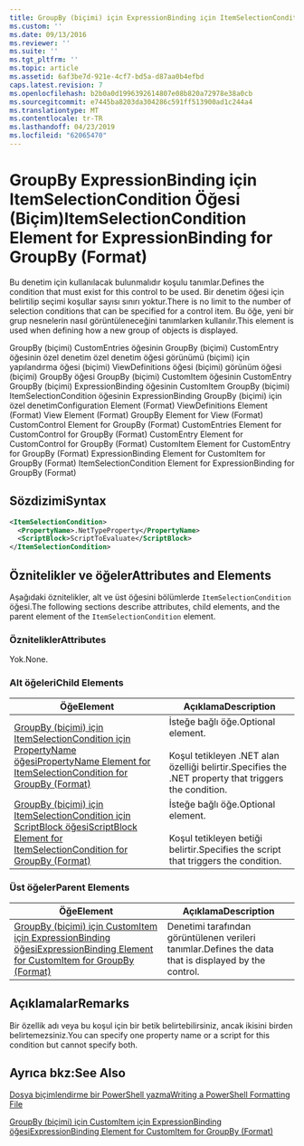 ```yaml
---
title: GroupBy (biçimi) için ExpressionBinding için ItemSelectionCondition öğesi | Microsoft Docs
ms.custom: ''
ms.date: 09/13/2016
ms.reviewer: ''
ms.suite: ''
ms.tgt_pltfrm: ''
ms.topic: article
ms.assetid: 6af3be7d-921e-4cf7-bd5a-d87aa0b4efbd
caps.latest.revision: 7
ms.openlocfilehash: b2b0a0d1996392614807e08b820a72978e38a0cb
ms.sourcegitcommit: e7445ba8203da304286c591ff513900ad1c244a4
ms.translationtype: MT
ms.contentlocale: tr-TR
ms.lasthandoff: 04/23/2019
ms.locfileid: "62065470"
---
```

# <a name="itemselectioncondition-element-for-expressionbinding-for-groupby-format"></a><span data-ttu-id="efbe0-102">GroupBy ExpressionBinding için ItemSelectionCondition Öğesi (Biçim)</span><span class="sxs-lookup"><span data-stu-id="efbe0-102">ItemSelectionCondition Element for ExpressionBinding for GroupBy (Format)</span></span>

<span data-ttu-id="efbe0-103">Bu denetim için kullanılacak bulunmalıdır koşulu tanımlar.</span><span class="sxs-lookup"><span data-stu-id="efbe0-103">Defines the condition that must exist for this control to be used.</span></span> <span data-ttu-id="efbe0-104">Bir denetim öğesi için belirtilip seçimi koşullar sayısı sınırı yoktur.</span><span class="sxs-lookup"><span data-stu-id="efbe0-104">There is no limit to the number of selection conditions that can be specified for a control item.</span></span> <span data-ttu-id="efbe0-105">Bu öğe, yeni bir grup nesnelerin nasıl görüntüleneceğini tanımlarken kullanılır.</span><span class="sxs-lookup"><span data-stu-id="efbe0-105">This element is used when defining how a new group of objects is displayed.</span></span>

<span data-ttu-id="efbe0-106">GroupBy (biçimi) CustomEntries öğesinin GroupBy (biçimi) CustomEntry öğesinin özel denetim özel denetim öğesi görünümü (biçimi) için yapılandırma öğesi (biçimi) ViewDefinitions öğesi (biçimi) görünüm öğesi (biçimi) GroupBy öğesi GroupBy (biçimi) CustomItem öğesinin CustomEntry GroupBy (biçimi) ExpressionBinding öğesinin CustomItem GroupBy (biçimi) ItemSelectionCondition öğesinin ExpressionBinding GroupBy (biçimi) için özel denetim</span><span class="sxs-lookup"><span data-stu-id="efbe0-106">Configuration Element (Format) ViewDefinitions Element (Format) View Element (Format) GroupBy Element for View (Format) CustomControl Element for GroupBy (Format) CustomEntries Element for CustomControl for GroupBy (Format) CustomEntry Element for CustomControl for GroupBy (Format) CustomItem Element for CustomEntry for GroupBy (Format) ExpressionBinding Element for CustomItem for GroupBy (Format) ItemSelectionCondition Element for ExpressionBinding for GroupBy (Format)</span></span>

## <a name="syntax"></a><span data-ttu-id="efbe0-107">Sözdizimi</span><span class="sxs-lookup"><span data-stu-id="efbe0-107">Syntax</span></span>

```xml
<ItemSelectionCondition>
  <PropertyName>.NetTypeProperty</PropertyName>
  <ScriptBlock>ScriptToEvaluate</ScriptBlock>
</ItemSelectionCondition>
```

## <a name="attributes-and-elements"></a><span data-ttu-id="efbe0-108">Öznitelikler ve öğeler</span><span class="sxs-lookup"><span data-stu-id="efbe0-108">Attributes and Elements</span></span>

<span data-ttu-id="efbe0-109">Aşağıdaki öznitelikler, alt ve üst öğesini bölümlerde `ItemSelectionCondition` öğesi.</span><span class="sxs-lookup"><span data-stu-id="efbe0-109">The following sections describe attributes, child elements, and the parent element of the `ItemSelectionCondition` element.</span></span>

### <a name="attributes"></a><span data-ttu-id="efbe0-110">Öznitelikler</span><span class="sxs-lookup"><span data-stu-id="efbe0-110">Attributes</span></span>

<span data-ttu-id="efbe0-111">Yok.</span><span class="sxs-lookup"><span data-stu-id="efbe0-111">None.</span></span>

### <a name="child-elements"></a><span data-ttu-id="efbe0-112">Alt öğeleri</span><span class="sxs-lookup"><span data-stu-id="efbe0-112">Child Elements</span></span>

|<span data-ttu-id="efbe0-113">Öğe</span><span class="sxs-lookup"><span data-stu-id="efbe0-113">Element</span></span>|<span data-ttu-id="efbe0-114">Açıklama</span><span class="sxs-lookup"><span data-stu-id="efbe0-114">Description</span></span>|
|-------------|-----------------|
|[<span data-ttu-id="efbe0-115">GroupBy (biçimi) için ItemSelectionCondition için PropertyName öğesi</span><span class="sxs-lookup"><span data-stu-id="efbe0-115">PropertyName Element for ItemSelectionCondition for GroupBy (Format)</span></span>](./propertyname-element-for-itemselectioncondition-for-groupby-format.md)|<span data-ttu-id="efbe0-116">İsteğe bağlı öğe.</span><span class="sxs-lookup"><span data-stu-id="efbe0-116">Optional element.</span></span><br /><br /> <span data-ttu-id="efbe0-117">Koşul tetikleyen .NET alan özelliği belirtir.</span><span class="sxs-lookup"><span data-stu-id="efbe0-117">Specifies the .NET property that triggers the condition.</span></span>|
|[<span data-ttu-id="efbe0-118">GroupBy (biçimi) için ItemSelectionCondition için ScriptBlock öğesi</span><span class="sxs-lookup"><span data-stu-id="efbe0-118">ScriptBlock Element for ItemSelectionCondition for GroupBy (Format)</span></span>](./scriptblock-element-for-itemselectioncondition-for-groupby-format.md)|<span data-ttu-id="efbe0-119">İsteğe bağlı öğe.</span><span class="sxs-lookup"><span data-stu-id="efbe0-119">Optional element.</span></span><br /><br /> <span data-ttu-id="efbe0-120">Koşul tetikleyen betiği belirtir.</span><span class="sxs-lookup"><span data-stu-id="efbe0-120">Specifies the script that triggers the condition.</span></span>|

### <a name="parent-elements"></a><span data-ttu-id="efbe0-121">Üst öğeler</span><span class="sxs-lookup"><span data-stu-id="efbe0-121">Parent Elements</span></span>

|<span data-ttu-id="efbe0-122">Öğe</span><span class="sxs-lookup"><span data-stu-id="efbe0-122">Element</span></span>|<span data-ttu-id="efbe0-123">Açıklama</span><span class="sxs-lookup"><span data-stu-id="efbe0-123">Description</span></span>|
|-------------|-----------------|
|[<span data-ttu-id="efbe0-124">GroupBy (biçimi) için CustomItem için ExpressionBinding öğesi</span><span class="sxs-lookup"><span data-stu-id="efbe0-124">ExpressionBinding Element for CustomItem for GroupBy (Format)</span></span>](./expressionbinding-element-for-customitem-for-groupby-format.md)|<span data-ttu-id="efbe0-125">Denetimi tarafından görüntülenen verileri tanımlar.</span><span class="sxs-lookup"><span data-stu-id="efbe0-125">Defines the data that is displayed by the control.</span></span>|

## <a name="remarks"></a><span data-ttu-id="efbe0-126">Açıklamalar</span><span class="sxs-lookup"><span data-stu-id="efbe0-126">Remarks</span></span>

<span data-ttu-id="efbe0-127">Bir özellik adı veya bu koşul için bir betik belirtebilirsiniz, ancak ikisini birden belirtemezsiniz.</span><span class="sxs-lookup"><span data-stu-id="efbe0-127">You can specify one property name or a script for this condition but cannot specify both.</span></span>

## <a name="see-also"></a><span data-ttu-id="efbe0-128">Ayrıca bkz:</span><span class="sxs-lookup"><span data-stu-id="efbe0-128">See Also</span></span>

[<span data-ttu-id="efbe0-129">Dosya biçimlendirme bir PowerShell yazma</span><span class="sxs-lookup"><span data-stu-id="efbe0-129">Writing a PowerShell Formatting File</span></span>](./writing-a-powershell-formatting-file.md)

[<span data-ttu-id="efbe0-130">GroupBy (biçimi) için CustomItem için ExpressionBinding öğesi</span><span class="sxs-lookup"><span data-stu-id="efbe0-130">ExpressionBinding Element for CustomItem for GroupBy (Format)</span></span>](./expressionbinding-element-for-customitem-for-groupby-format.md)
